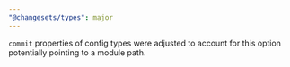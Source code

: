```yaml
---
"@changesets/types": major
---
```


`commit` properties of config types were adjusted to account for this option potentially pointing to a module path.
